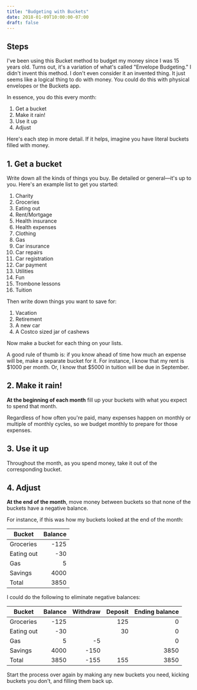 ```yaml
---
title: "Budgeting with Buckets"
date: 2018-01-09T10:00:00-07:00
draft: false
---
```




## Steps

I've been using this Bucket method to budget my money since I was 15 years old.  Turns out, it's a variation of what's called "Envelope Budgeting."  I didn't invent this method.  I don't even consider it an invented thing.  It just seems like a logical thing to do with money.  You could do this with physical envelopes or the Buckets app.

In essence, you do this every month:

1. Get a bucket
2. Make it rain!
3. Use it up
4. Adjust

Here's each step in more detail.  If it helps, imagine you have literal buckets filled with money.

## 1. Get a bucket

Write down all the kinds of things you buy.  Be detailed or general&mdash;it's up to you.  Here's an example list to get you started:

1. Charity
2. Groceries
3. Eating out
4. Rent/Mortgage
5. Health insurance
6. Health expenses
7. Clothing
8. Gas
9. Car insurance
10. Car repairs
11. Car registration
12. Car payment
13. Utilities
14. Fun
15. Trombone lessons
16. Tuition

Then write down things you want to save for:

1. Vacation
2. Retirement
3. A new car
4. A Costco sized jar of cashews

Now make a bucket for each thing on your lists.

A good rule of thumb is: if you know ahead of time how much an expense will be, make a separate bucket for it.  For instance, I know that my rent is $1000 per month.  Or, I know that $5000 in tuition will be due in September.

## 2. Make it rain!

**At the beginning of each month** fill up your buckets with what you expect to spend that month.

Regardless of how often you're paid, many expenses happen on monthly or multiple of monthly cycles, so we budget monthly to prepare for those expenses.


## 3. Use it up

Throughout the month, as you spend money, take it out of the corresponding bucket.


## 4. Adjust

**At the end of the month**, move money between buckets so that none of the buckets have a negative balance.

For instance, if this was how my buckets looked at the end of the month:

| Bucket | Balance |
|---|--:|
| Groceries | -125 |
| Eating out | -30 |
| Gas | 5 |
| Savings | 4000 |
| Total | 3850 |

I could do the following to eliminate negative balances:

| Bucket | Balance | Withdraw | Deposit | Ending balance |
|---|--:|--:|--:|--:|
| Groceries | -125 | | 125 | 0 |
| Eating out | -30 | | 30 | 0 |
| Gas | 5 | -5 | | 0 |
| Savings | 4000 | -150 | | 3850 |
| Total | 3850 | -155 | 155 | 3850 |

Start the process over again by making any new buckets you need, kicking buckets you don't, and filling them back up.
